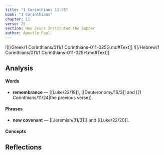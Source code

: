 ```yaml
---
title: "1 Corinthians 11:25"
book: "1 Corinthians"
chapter: 11
verse: 25
section: How Jesus Instituted the Supper
author: Apostle Paul
---
```

![[/Greek/1 Corinthians/011/1 Corinthians-011-025G.md#Text]]
![[/Hebrew/1 Corinthians/011/1 Corinthians-011-025H.md#Text]]

## Analysis

#### Words
- **remembrance** — [[Luke/22/19]], [[Deuteronomy/16/3]] and [[1 Corinthians/11/24|the previous verse]].

#### Phrases
- **new covenant** — [[Jeremiah/31/31]] and [[Luke/22/20]].

#### Concepts

## Reflections
